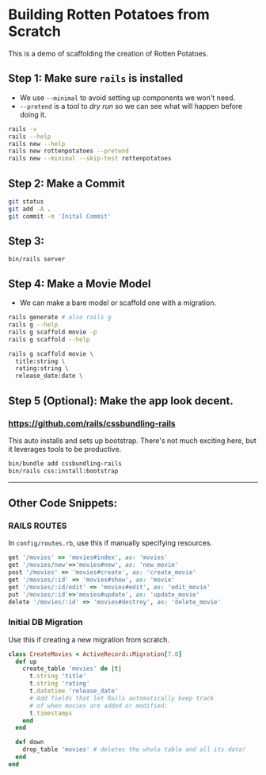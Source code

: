 # Building Rotten Potatoes from Scratch

This is a demo of scaffolding the creation of Rotten Potatoes.

## Step 1: Make sure `rails` is installed

* We use `--minimal` to avoid setting up components we won't need.
* `--pretend` is a tool to _dry run_ so we can see what will happen before doing it.
```sh
rails -v
rails --help
rails new --help
rails new rottenpotatoes --pretend
rails new --minimal --skip-test rottenpotatoes
```

## Step 2: Make a Commit
```sh
git status
git add -A .
git commit -m 'Inital Commit'
```
## Step 3:
```
bin/rails server
```
## Step 4: Make a Movie Model

* We can make a bare model or scaffold one with a migration.
```sh
rails generate # also rails g
rails g --help
rails g scaffold movie -p
rails g scaffold --help
```


```sh
rails g scaffold movie \
  title:string \
  rating:string \
  release_date:date \
```

## Step 5 (Optional): Make the app look decent.
### https://github.com/rails/cssbundling-rails

This auto installs and sets up bootstrap.
There's not much exciting here, but it leverages tools to be productive.
```sh
bin/bundle add cssbundling-rails
bin/rails css:install:bootstrap
```
---

## Other Code Snippets:

### RAILS ROUTES

In `config/routes.rb`, use this if manually specifying resources.
```rb
get '/movies' => 'movies#index', as: 'movies'
get '/movies/new'=>'movies#new', as: 'new_movie'
post '/movies' => 'movies#create', as: 'create_movie'
get '/movies/:id' => 'movies#show', as: 'movie'
get '/movies/:id/edit' => 'movies#edit', as: 'edit_movie'
put '/movies/:id'=>'movies#update', as: 'update_movie'
delete '/movies/:id' => 'movies#destroy', as: 'delete_movie'

```


### Initial DB Migration

Use this if creating a new migration from scratch.
```rb
class CreateMovies < ActiveRecord::Migration[7.0]
  def up
    create_table 'movies' do |t|
      t.string 'title'
      t.string 'rating'
      t.datetime 'release_date'
      # Add fields that let Rails automatically keep track
      # of when movies are added or modified:
      t.timestamps
    end
  end

  def down
    drop_table 'movies' # deletes the whole table and all its data!
  end
end
```
